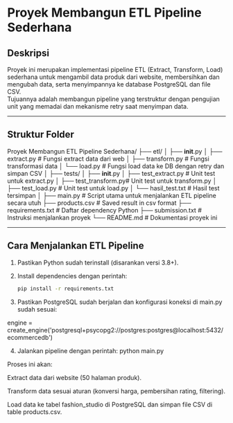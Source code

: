 # Proyek Membangun ETL Pipeline Sederhana

## Deskripsi
Proyek ini merupakan implementasi pipeline ETL (Extract, Transform, Load) sederhana untuk mengambil data produk dari website, membersihkan dan mengubah data, serta menyimpannya ke database PostgreSQL dan file CSV.  
Tujuannya adalah membangun pipeline yang terstruktur dengan pengujian unit yang memadai dan mekanisme retry saat menyimpan data.

---

## Struktur Folder

Proyek Membangun ETL Pipeline Sederhana/
├── etl/
│ ├── __init__.py
│ ├── extract.py # Fungsi extract data dari web
│ ├── transform.py # Fungsi transformasi data
│ └── load.py # Fungsi load data ke DB dengan retry dan simpan CSV
│
├── tests/
│ ├── __init__.py
│ ├── test_extract.py # Unit test untuk extract.py
│ ├── test_transform.py# Unit test untuk transform.py
│ ├── test_load.py # Unit test untuk load.py
│ └── hasil_test.txt # Hasil test tersimpan
│
├── main.py # Script utama untuk menjalankan ETL pipeline secara utuh
├── products.csv # Saved result in csv format
├── requirements.txt # Daftar dependency Python
├── submission.txt # Instruksi menjalankan proyek
└── README.md # Dokumentasi proyek ini


---

## Cara Menjalankan ETL Pipeline

1. Pastikan Python sudah terinstall (disarankan versi 3.8+).  
2. Install dependencies dengan perintah:

   ```bash
   pip install -r requirements.txt

3. Pastikan PostgreSQL sudah berjalan dan konfigurasi koneksi di main.py sudah sesuai:

engine = create_engine('postgresql+psycopg2://postgres:postgres@localhost:5432/ecommercedb')

4. Jalankan pipeline dengan perintah:
python main.py

Proses ini akan:

Extract data dari website (50 halaman produk).

Transform data sesuai aturan (konversi harga, pembersihan rating, filtering).

Load data ke tabel fashion_studio di PostgreSQL dan simpan file CSV di table products.csv.

